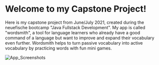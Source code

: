 # Welcome to my Capstone Project!


Here is my capstone project from June/July 2021, created during the neuefische bootcamp "Java Fullstack Development".
My app is called "wordsmith", a tool for language learners who already have a good command of a language but want to improve
and expand their vocabulary even further. Wordsmith helps to turn passive vocabulary into active vocabulary
by practicing words with fun mini games.



![App_Screenshots](https://user-images.githubusercontent.com/82836513/125320922-76773980-e33c-11eb-988b-288e76f89a77.png)

